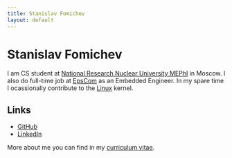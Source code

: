```yaml
---
title: Stanislav Fomichev
layout: default
---
```


Stanislav Fomichev
==================

I am CS student at [National Research Nuclear University MEPhI](http://mephi.ru) in Moscow. I also do full-time job at [EpsCom](http://epscom.net) as an Embedded Engineer. In my spare time I ocassionally contribute to the [Linux](http://kernel.org) kernel.

Links
-----
* [GitHub](http://github.com/fomichev)
* [LinkedIn](http://ru.linkedin.com/pub/stanislav-fomichev/25/860/646)

More about me you can find in my [curriculum vitae](/todo).
